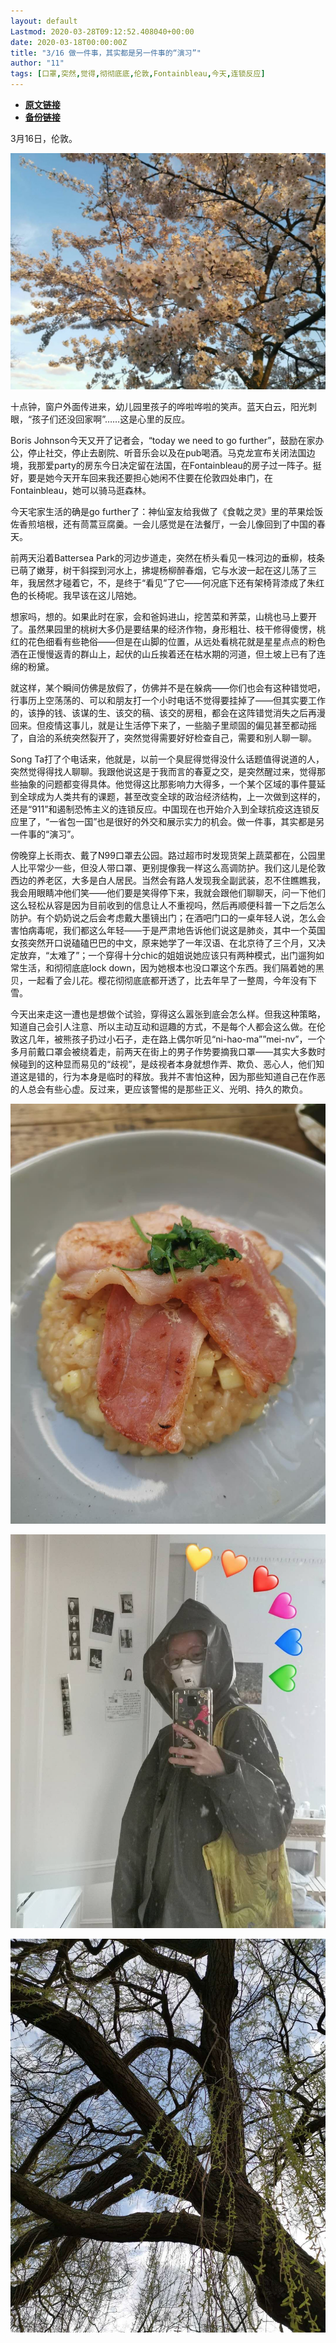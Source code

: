 ```yaml
---
layout: default
Lastmod: 2020-03-28T09:12:52.408040+00:00
date: 2020-03-18T00:00:00Z
title: "3/16 做一件事，其实都是另一件事的“演习”"
author: "11"
tags: [口罩,突然,觉得,彻彻底底,伦敦,Fontainbleau,今天,连锁反应]
---
```


* [**原文链接**](https://mp.weixin.qq.com/s/sB10PHmO1eCLYd0Xwc0ZeA)
* [**备份链接**](http://archive.ph/z0O9W)


3月16日，伦敦。

  
![](/images/post/1ed012993a4440d86ca65a547bfd4346.jpg)

  

十点钟，窗户外面传进来，幼儿园里孩子的哗啦哗啦的笑声。蓝天白云，阳光刺眼，“孩子们还没回家啊”……这是心里的反应。

Boris Johnson今天又开了记者会，“today we need to go further”，鼓励在家办公，停止社交，停止去剧院、听音乐会以及在pub喝酒。马克龙宣布关闭法国边境，我那爱party的房东今日决定留在法国，在Fontainbleau的房子过一阵子。挺好，要是她今天开车回来我还要担心她闲不住要在伦敦四处串门，在Fontainbleau，她可以骑马逛森林。

今天宅家生活的确是go further了：神仙室友给我做了《食戟之灵》里的苹果烩饭佐香煎培根，还有茼蒿豆腐羹。一会儿感觉是在法餐厅，一会儿像回到了中国的春天。

前两天沿着Battersea Park的河边步道走，突然在桥头看见一株河边的垂柳，枝条已萌了嫩芽，树干斜探到河水上，拂堤杨柳醉春烟，它与水波一起在这儿荡了三年，我居然才碰着它，不，是终于“看见”了它——何况底下还有架椅背漆成了朱红色的长椅呢。我早该在这儿陪她。

想家吗，想的。如果此时在家，会和爸妈进山，挖苦菜和荠菜，山桃也马上要开了。虽然果园里的桃树大多仍是要结果的经济作物，身形粗壮、枝干修得傻愣，桃红的花色细看有些艳俗——但是在山脚的位置，从远处看桃花就是星星点点的粉色洒在正慢慢返青的群山上，起伏的山丘挨着还在枯水期的河道，但土坡上已有了连绵的粉黛。

就这样，某个瞬间仿佛是放假了，仿佛并不是在躲病——你们也会有这种错觉吧，行事历上空荡荡的、可以和朋友打一个小时电话不觉得要挂掉了——但其实要工作的，该挣的钱、该谋的生、该交的稿、该交的房租，都会在这阵错觉消失之后再漫回来。但疫情这事儿，就是让生活停下来了，一些脑子里顽固的偏见甚至都动摇了，自洽的系统突然裂开了，突然觉得需要好好检查自己，需要和别人聊一聊。

Song Ta打了个电话来，他就是，以前一个臭屁得觉得没什么话题值得说道的人，突然觉得得找人聊聊。我跟他说这是于我而言的春夏之交，是突然醒过来，觉得那些抽象的问题都变得具体。他觉得这比那影响力大得多，一个某个区域的事件蔓延到全球成为人类共有的课题，甚至改变全球的政治经济结构，上一次做到这样的，还是“911”和遏制恐怖主义的连锁反应。中国现在也开始介入到全球抗疫这连锁反应里了，“一省包一国”也是很好的外交和展示实力的机会。做一件事，其实都是另一件事的“演习”。

傍晚穿上长雨衣、戴了N99口罩去公园。路过超市时发现货架上蔬菜都在，公园里人比平常少一些，但没人带口罩、更别提像我一样这么高调防护。我们这儿是伦敦西边的养老区，大多是白人居民。当然会有路人发现我全副武装，忍不住瞧瞧我，我会用眼睛冲他们笑——他们要是笑得停下来，我就会跟他们聊聊天，问一下他们这么轻松从容是因为目前收到的信息让人不重视吗，然后再顺便科普一下之后怎么防护。有个奶奶说之后会考虑戴大墨镜出门；在酒吧门口的一桌年轻人说，怎么会害怕病毒呢，我们都这么年轻——于是严肃地告诉他们说这是肺炎，其中一个英国女孩突然开口说磕磕巴巴的中文，原来她学了一年汉语、在北京待了三个月，又决定放弃，“太难了”；一个穿得十分chic的姐姐说她应该只有两种模式，出门遛狗如常生活，和彻彻底底lock down，因为她根本也没口罩这个东西。我们隔着她的黑贝，一起看了会儿花。樱花彻彻底底都开透了，比去年早了一整周，今年没有下雪。

今天出来走这一遭也是想做个试验，穿得这么嚣张到底会怎么样。但我这种策略，知道自己会引人注意、所以主动互动和逗趣的方式，不是每个人都会这么做。在伦敦这几年，被熊孩子扔过小石子，走在路上偶尔听见“ni-hao-ma””mei-nv”，一个多月前戴口罩会被绕着走，前两天在街上的男子作势要摘我口罩——其实大多数时候碰到的这种显而易见的“歧视”，是歧视者本身就想作弄、欺负、恶心人，他们知道这是错的，行为本身是临时的释放。我并不害怕这种，因为那些知道自己在作恶的人总会有些心虚。反过来，更应该警惕的是那些正义、光明、持久的欺负。

  

![](/images/post/e07c389a4a45cdb9f1924025955edebf.jpg)

  

![](/images/post/24d2383e3042cb05e6d02680ad9a74f5.jpg)

  

![](/images/post/79c85b4451b953725ed1dae4453363d0.jpg)

